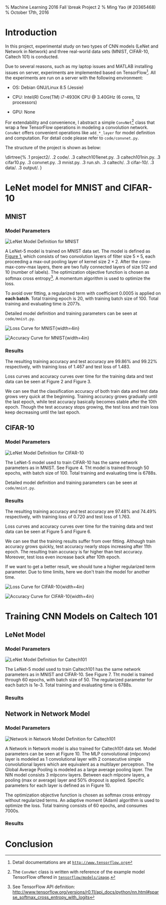 % Machine Learning 2016 Fall
  \break Project 2
% Ming Yao (# 20365468)
% October 17th, 2016

# Introduction

In this project, experimental study on two types of CNN models (LeNet and Network in Network) 
and three real-world data sets (MNIST, CIFAR-10, Caltech 101) is conducted.

Due to several reasons, such as my laptop issues and MATLAB installing issues on server, experiments are implemented based on TensorFlow[^TS]. 
All the experiments are run on a server with the following environment:

* OS: Debian GNU/Linux 8.5 (Jessie)

* CPU: Intel(R) Core(TM) i7-4930K CPU @ 3.40GHz (6 cores, 12 processors)

* GPU: None

For extendability and convenience, I abstract a simple `ConvNet`[^convnet] class that wrap a few TensorFlow operations in modeling a convolution network. 
`ConvNet` offers convenient operations like `add_*_layer` for model definition and computation. 
For detail code please refer to `code/convnet.py`. 

The structure of the project is shown as below:

\dirtree{%
    .1 project2/. 
    .2 code/. 
    .3 caltech101lenet.py. 
    .3 caltech101nin.py.
    .3 cifar10.py.
    .3 convnet.py. 
    .3 mnist.py. 
    .3 run.sh. 
    .3 caltech/. 
    .3 cifar-10/. 
    .3 data/. 
    .3 output/.
}

[^TS]: Detail documentations are at [`http://www.tensorflow.org`](http://www.tensorflow.org)

[^convnet]: The `ConvNet` class is written with reference of the example model TensorFlow offered in [`tensorflow/models/image`](https://github.com/tensorflow/tensorflow/tree/master/tensorflow/models/image).


# LeNet model for MNIST and CIFAR-10

## MNIST

### Model Parameters

![LeNet Model Definition for MNIST](fig/mnist.png)

[mnistfig]: fig/mnist.png

A LeNet-5 model is trained on MNIST data set. 
The model is defined as [Figure 1][mnistfig], which consists of two convolution layers of filter size $5\times 5$, each proceeding a max-out pooling layer of kernel size $2\times 2$. After the conv-max-conv-max layers, there are two fully connected layers of size 512 and 10 (number of labels). The optimization  objective function is chosen as softmax cross entropy[^softmax]. A momentum algorithm is used to optimize the loss.

[^softmax]: See TensorFlow API definition: http://www.tensorflow.org/versions/r0.11/api_docs/python/nn.html#sparse_softmax_cross_entropy_with_logits

To avoid over fitting, a regularized term with coefficient $0.0005$ is applied on **each batch**. 
Total training epoch is 20, with training batch size of 100. Total training and evaluating time is 2077s.

Detailed model definition and training parameters can be seen at `code/mnist.py`. 

![Loss Curve for MNIST](fig/mnistloss.png){width=4in}

![Accuracy Curve for MNIST](fig/mnistacc.png){width=4in}

### Results

The resulting training accuracy and test accuracy are 99.86% and 99.22% respectively, with training loss of 1.467 and test loss of 1.483.

Loss curves and accuracy curves over time for the training data and test data can be seen at Figure 2 and Figure 3.

We can see that the classification accuracy of both train data and test data grows very quick at the beginning. 
Training accuracy grows gradually until the last epoch, while test accuracy basically becomes stable after the 10th epoch.
Though the test accuracy stops growing, the test loss and train loss keep decreasing until the last epoch. 


## CIFAR-10

### Model Parameters

![LeNet Model Definition for CIFAR-10](fig/cifar10.png)

The LeNet-5 model used to train CIFAR-10 has the same network parameters as in MNIST. See Figure 4. Tht model is trained through 50 epochs, with batch size of 100. Total training and evaluating time is 6788s.

Detailed model definition and training parameters can be seen at `code/mnist.py`. 

### Results

The resulting training accuracy and test accuracy are 97.48% and 74.49% respectively, with training loss of 0.720 and test loss of 1.763.

Loss curves and accuracy curves over time for the training data and test data can be seen at Figure 5 and Figure 6.

We can see that the training results suffer from over fitting. 
Although train accuracy grows quickly, test accuracy nearly stops increasing after 11th epoch. 
The resulting train accuracy is far higher than test accuracy. 
Moreover, test loss even increase back after 10th epoch.

If we want to get a better result, we should tune a higher regularized term parameter. Due to time limits, here we don't train the model for another time.

![Loss Curve for CIFAR-10](fig/cifar10loss.png){width=4in}

![Accuracy Curve for CIFAR-10](fig/cifar10acc.png){width=4in}


# Training CNN Models on Caltech 101

## LeNet Model

### Model Parameters

![LeNet Model Definition for Caltech101](fig/caltech101lenet.png)

The LeNet-5 model used to train Caltech101 has the same network parameters as in MNIST and CIFAR-10. See Figure 7. Tht model is trained through 60 epochs, with batch size of 50. The regularized parameter for each batch is 1e-3. Total training and evaluating time is 6788s.

### Results

## Network in Network Model

### Model Parameters

![Network in Network Model Definition for Caltech101](fig/caltech101nin.png)

A Network in Network model is also trained for Caltech101 data set. Model parameters can be seen at Figure 10. 
The MLP convolutional (mlpconv) layer is modeled as 1 convolutional layer with 2 consecutive simple convolutional layers which are equivalent as a multilayer perceptron. 
The Global Average Pooling is modeled as a large average pooling layer.
The NIN model consists 3 mlpconv layers. Between each mlpconv layers, a pooling (max or average) layer and 50% dropout is applied. Specific parameters for each layer is defined as in Figure 10.

The optimization objective function is chosen as softmax cross entropy without regularized terms.
An adaptive moment (Adam) algorithm is used to optimize the loss. Total training consists of 60 epochs, and consumes 7000s.

### Results

# Conclusion